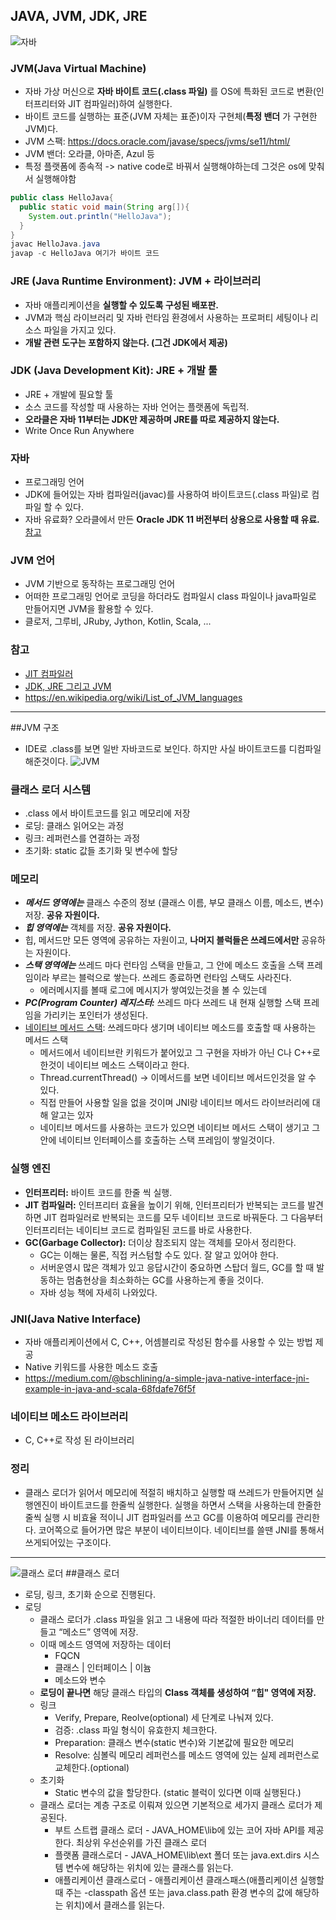 ## JAVA, JVM, JDK, JRE
![자바](./images/java.png)
### JVM(Java Virtual Machine)
- 자바 가상 머신으로 **자바 바이트 코드(.class 파일)** 를 OS에 특화된 코드로 변환(인터프리터와 JIT 컴파일러)하여 실행한다.
- 바이트 코드를 실행하는 표준(JVM 자체는 표준)이자 구현체(**특정 밴더** 가 구현한 JVM)다.
- JVM 스팩: https://docs.oracle.com/javase/specs/jvms/se11/html/
- JVM 밴더: 오라클, 아마존, Azul 등
- 특정 플랫폼에 종속적 -> native code로 바꿔서 실행해야하는데 그것은 os에 맞춰서 실행해야함
```java
public class HelloJava{
  public static void main(String arg[]){
    System.out.println("HelloJava");
  }
}
javac HelloJava.java
javap -c HelloJava 여기가 바이트 코드
```

### JRE (Java Runtime Environment): JVM + 라이브러리
- 자바 애플리케이션을 **실행할 수 있도록 구성된 배포판.**
- JVM과 핵심 라이브러리 및 자바 런타임 환경에서 사용하는 프로퍼티 세팅이나 리소스 파일을 가지고 있다.
- **개발 관련 도구는 포함하지 않는다. (그건 JDK에서 제공)**

### JDK (Java Development Kit): JRE + 개발 툴
- JRE + 개발에 필요할 툴
- 소스 코드를 작성할 때 사용하는 자바 언어는 플랫폼에 독립적.
- **오라클은 자바 11부터는 JDK만 제공하며 JRE를 따로 제공하지 않는다.**
- Write Once Run Anywhere

### 자바
- 프로그래밍 언어
- JDK에 들어있는 자바 컴파일러(javac)를 사용하여 바이트코드(.class 파일)로 컴파일 할 수 있다.
- 자바 유료화? 오라클에서 만든 **Oracle JDK 11 버전부터 상용으로 사용할 때 유료.** [참고](https://medium.com/@javachampions/java-is-still-free-c02aef8c9e04)

### JVM 언어
- JVM 기반으로 동작하는 프로그래밍 언어
- 어떠한 프로그래밍 언어로 코딩을 하더라도 컴파일시 class 파일이나 java파일로 만들어지면 JVM을 활용할 수 있다.
- 클로저, 그루비, JRuby, Jython, Kotlin, Scala, ...

### 참고
- [JIT 컴파일러](https://aboullaite.me/understanding-jit-compiler-just-in-time-compiler/)
- [JDK, JRE 그리고 JVM](https://howtodoinjava.com/java/basics/jdk-jre-jvm/)
- https://en.wikipedia.org/wiki/List_of_JVM_languages
---
##JVM 구조
- IDE로 .class를 보면 일반 자바코드로 보인다. 하지만 사실 바이트코드를 디컴파일 해준것이다.
![JVM](./images/jvm.png)
### 클래스 로더 시스템
- .class 에서 바이트코드를 읽고 메모리에 저장
- 로딩: 클래스 읽어오는 과정
- 링크: 레퍼런스를 연결하는 과정
- 초기화: static 값들 초기화 및 변수에 할당

### 메모리
- ***메서드 영역에는*** 클래스 수준의 정보 (클래스 이름, 부모 클래스 이름, 메소드, 변수) 저장. **공유 자원이다.**
- ***힙 영역에는*** 객체를 저장.  **공유 자원이다.**
- 힙, 메서드만 모든 영역에 공유하는 자원이고, **나머지 블럭들은 쓰레드에서만** 공유하는 자원이다.
- ***스택 영역에는*** 쓰레드 마다 런타임 스택을 만들고, 그 안에 메소드 호출을 스택 프레임이라 부르는 블럭으로 쌓는다. 쓰레드 종료하면 런타임 스택도 사라진다.
  - 에러메시지를 볼때 로그에 메시지가 쌓여있는것을 볼 수 있는데
- ***PC(Program Counter) 레지스터:*** 쓰레드 마다 쓰레드 내 현재 실행할 스택 프레임을 가리키는 포인터가 생성된다.
- [네이티브 메서드 스택](https://javapapers.com/core-java/java-jvm-run-time-data-areas/#Program_Counter_PC_Register): 쓰레드마다 생기며 네이티브 메소드를 호출할 때 사용하는 메서드 스택
  - 메서드에서 네이티브란 키워드가 붙어있고 그 구현을 자바가 아닌 C나 C++로 한것이 네이티브 메소드 스택이라고 한다.
  - Thread.currentThread() -> 이메서드를 보면 네이티브 메서드인것을 알 수 있다.
  - 직접 만들어 사용할 일을 없을 것이며 JNI랑 네이티브 메서드 라이브러리에 대해 알고는 있자
  - 네이티브 메서드를 사용하는 코드가 있으면 네이티브 메서드 스택이 생기고 그 안에 네이티브 인터페이스를 호출하는 스택 프레임이 쌓일것이다.
### 실행 엔진
- **인터프리터:** 바이트 코드를 한줄 씩 실행.
- **JIT 컴파일러:** 인터프리터 효율을 높이기 위해, 인터프리터가 반복되는 코드를 발견하면 JIT 컴파일러로 반복되는 코드를 모두 네이티브 코드로 바꿔둔다. 그 다음부터 인터프리터는 네이티브 코드로 컴파일된 코드를 바로 사용한다.
- **GC(Garbage Collector):** 더이상 참조되지 않는 객체를 모아서 정리한다.
  - GC는 이해는 물론, 직접 커스텀할 수도 있다. 잘 알고 있어야 한다.
  - 서버운영시 많은 객체가 있고 응답시간이 중요하면 스탑더 월드, GC를 할 때 발동하는 멈춤현상을 최소화하는 GC를 사용하는게 좋을 것이다.
  - 자바 성능 책에 자세히 나와있다.

### JNI(Java Native Interface)
- 자바 애플리케이션에서 C, C++, 어셈블리로 작성된 함수를 사용할 수 있는 방법 제공
- Native 키워드를 사용한 메소드 호출
- https://medium.com/@bschlining/a-simple-java-native-interface-jni-example-in-java-and-scala-68fdafe76f5f  
### 네이티브 메소드 라이브러리
- C, C++로 작성 된 라이브러리

### 정리
 - 클래스 로더가 읽어서 메모리에 적절히 배치하고 실행할 때 쓰레드가 만들어지면 실행엔진이 바이트코드를 한줄씩 실행한다. 실행을 하면서 스택을 사용하는데 한줄한줄씩 실행 시 비효율 적이니 JIT 컴파일러를 쓰고 GC를 이용하여 메모리를 관리한다. 코어쪽으로 들어가면 많은 부분이 네이티브이다. 네이티브를 쓸땐 JNI를 통해서 쓰게되어있는 구조이다.
---
![클래스 로더](./images/classloader.png)
##클래스 로더
- 로딩, 링크, 초기화 순으로 진행된다.
- 로딩
  - 클래스 로더가 .class 파일을 읽고 그 내용에 따라 적절한 바이너리 데이터를 만들고 “메소드” 영역에 저장.
  - 이때 메소드 영역에 저장하는 데이터
    - FQCN
    - 클래스 | 인터페이스 | 이늄
    - 메소드와 변수
  - **로딩이 끝나면** 해당 클래스 타입의 **Class 객체를 생성하여 “힙" 영역에 저장.**
  - 링크
    - Verify, Prepare, Reolve(optional) 세 단계로 나눠져 있다.
    - 검증: .class 파일 형식이 유효한지 체크한다.
    - Preparation: 클래스 변수(static 변수)와 기본값에 필요한 메모리
    - Resolve: 심볼릭 메모리 레퍼런스를 메소드 영역에 있는 실제 레퍼런스로 교체한다.(optional)
  - 초기화
    - Static 변수의 값을 할당한다. (static 블럭이 있다면 이때 실행된다.)
  - 클래스 로더는 계층 구조로 이뤄져 있으면 기본적으로 세가지 클래스 로더가 제공된다.
    - 부트 스트랩 클래스 로더 -  JAVA_HOME\lib에 있는 코어 자바 API를 제공한다. 최상위 우선순위를 가진 클래스 로더
    - 플랫폼 클래스로더 - JAVA_HOME\lib\ext 폴더 또는 java.ext.dirs 시스템 변수에 해당하는 위치에 있는 클래스를 읽는다.
    - 애플리케이션 클래스로더 - 애플리케이션 클래스패스(애플리케이션 실행할 때 주는 -classpath 옵션 또는 java.class.path 환경 변수의 값에 해당하는 위치)에서 클래스를 읽는다.
